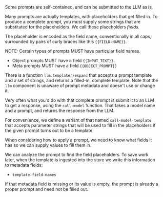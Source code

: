 Some prompts are self-contained, and can be submitted to the LLM as is.

Many prompts are actually templates, with placeholders that get filled in. To
produce a complete prompt, you must supply some strings that are substituted for
the placeholders.  We call these placeholders *fields*.

The placeholder is encoded as the field name, conventionally in all caps, surrounded by pairs of curly braces
like this `{{FIELD-NAME}}`.

NOTE: Certain types of prompts MUST have particular field names.
   * Object prompts MUST have a field `{{INPUT_TEXT}}`.
   * Meta prompts MUST have a field `{{OBJECT_PROMPT}}`

There is a function `llm.templater/expand` that accepts a prompt template and a set of strings,
and returns a filled-in, complete template.
Note that the `llm` component is unaware of prompt metadata and doesn't use or change it.

Very often what you'd do with that complete prompt is submit it to an LLM
to get a response, using the `call-model` function.  That takes a model name
and a prompt, and returns the response from the LLM.

For convenience, we define a variant of that named `call-model-template` that accepts parameter
strings that will be used to fill in the placeholders if the given prompt turns
out to be a template.

When considering how to apply a prompt, we need to know what fields
it has so we can supply values to fill them in.

We can analyze the prompt to find the field placeholders. To save work later,
when the template is ingested into the store we write this information to
metadata fields:
   * `template-field-names`

If that metadata field is missing or its value is empty, the prompt is already a proper prompt
and need not be filled out.
